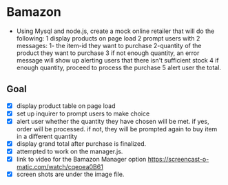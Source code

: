 # Bamazon
* Using Mysql and node.js, create a mock online retailer that will do the following:
    1 display products on page load
    2 prompt users with 2 messages:
        1- the item-id they want to purchase
        2-quantity of the product they want to purchase
    3 if not enough quantity, an error message will show up alerting users that there isn't sufficient stock
    4 if enough quantity, proceed to process the purchase
    5 alert user the total.

## Goal
- [x] display product table on page load
- [x] set up inquirer to prompt users to make choice
- [x] alert user whether the quantity they have chosen will be met. if yes, order will be processed. if not,        they will be prompted again to buy item in a different quantity
- [x] display grand total after purchase is finalized.
- [x] attempted to work on the manager.js.
- [x] link to video for the Bamazon Manager option https://screencast-o-matic.com/watch/cqeoea0B61
- [x] screen shots are under the image file.
